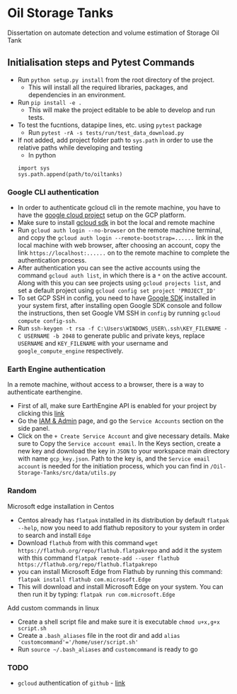 
# Oil Storage Tanks
Dissertation on automate detection and volume estimation of Storage Oil Tank

## Initialisation steps and Pytest Commands
* Run `python setup.py install` from the root directory of the project.
    * This will install all the required libraries, packages, and dependencies in an environment.
* Run `pip install -e .`
    * This will make the project editable to be able to develop and run tests.
* To test the fucntions, datapipe lines, etc. using `pytest` package
    * Run `pytest -rA -s tests/run/test_data_download.py`
* If not added, add project folder path to `sys.path` in order to use the relative paths while developing and testing
    * In python
    ```
    import sys
    sys.path.append(path/to/oiltanks)
    ```

### Google CLI authentication
* In order to authenticate gcloud cli in the remote machine, you have to have the [google cloud project](https://developers.google.com/workspace/marketplace/create-gcp-project) setup on the GCP platform.
* Make sure to install [gcloud sdk](https://cloud.google.com/sdk/docs/install) in bot the local and remote machine
* Run `gcloud auth login --no-browser` on the remote machine terminal, and copy the `gcloud auth login --remote-bootstrap=......` link in the local machine with web browser, after choosing an account, copy the link `https://localhost:......` on to the remote machine to complete the authentication process.
* After authentication you can see the active accounts using the command `gcloud auth list`, in which there is a `*` on the active account. Along with this you can see projects using `gcloud projects list`, and set a default project using `gcloud config set project 'PROJECT_ID'`
* To set GCP SSH in config, you need to have [Google SDK](https://cloud.google.com/sdk/docs/install) installed in your system first, after installing open Google SDK console and follow the instructions, then set Google VM SSH in `config` by running `gcloud compute config-ssh`.
* Run `ssh-keygen -t rsa -f C:\Users\WINDOWS_USER\.ssh\KEY_FILENAME -C USERNAME -b 2048` to generate public and private keys, replace `USERNAME` and `KEY_FILENAME` with your username and `google_compute_engine` respectively.

### Earth Engine authentication
In a remote machine, without access to a browser, there is a way to authenticate earthengine.
* First of all, make sure EarthEngine API is enabled for your project by clicking this [link](https://console.cloud.google.com/apis/library/earthengine.googleapis.com?project=gy7720)
* Go the [IAM & Admin](https://console.cloud.google.com/iam-admin/iam?project=gy7720) page, and go the `Service Accounts` section on the side panel. 
* Click on the `+ Create Service Account` and give necessary details. Make sure to Copy the `Service account email`. In the Keys section, create a new key and download the key in `JSON` to your workspace main directory with name `gcp_key.json`. Path to the key is, and the `Service email account` is needed for the initiation process, which you can find in `/Oil-Storage-Tanks/src/data/utils.py`

### Random
Microsoft edge installation in Centos
* Centos already has `flatpak` installed in its distribution by default `flatpak --help`, now you need to add flathub repository to your system in order to search and install `Edge`
* Download `flathub` from with this command `wget https://flathub.org/repo/flathub.flatpakrepo` and add it the system with this command `flatpak remote-add --user flathub https://flathub.org/repo/flathub.flatpakrepo`
* you can install Microsoft Edge from Flathub by running this command: `flatpak install flathub com.microsoft.Edge`
* This will download and install Microsoft Edge on your system. You can then run it by typing: `flatpak run com.microsoft.Edge`

Add custom commands in linux
* Create a shell script file and make sure it is executable `chmod u+x,g+x script.sh`
* Create a `.bash_aliases` file in the root dir and add `alias 'customcommand'='/home/user/script.sh'`
* Run `source ~/.bash_aliases` and `customcommand` is ready to go


### TODO
* `gcloud` authentication of `github` - [link](https://github.com/marketplace/actions/authenticate-to-google-cloud#examples)
